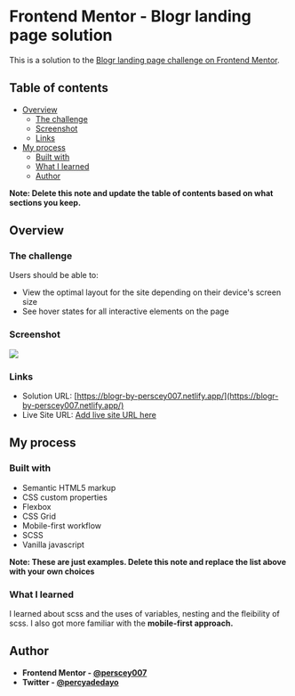 # Frontend Mentor - Blogr landing page solution

This is a solution to the [Blogr landing page challenge on Frontend Mentor](https://www.frontendmentor.io/challenges/blogr-landing-page-EX2RLAApP).

## Table of contents

- [Overview](#overview)
  - [The challenge](#the-challenge)
  - [Screenshot](#screenshot)
  - [Links](#links)
- [My process](#my-process)
  - [Built with](#built-with)
  - [What I learned](#what-i-learned)
  - [Author](#author)


**Note: Delete this note and update the table of contents based on what sections you keep.**

## Overview

### The challenge

Users should be able to:

- View the optimal layout for the site depending on their device's screen size
- See hover states for all interactive elements on the page

### Screenshot

![](https://github.com/perscey007/blogr-landing-page-main/blob/main/design/desktop-preview.jpg)



### Links

- Solution URL: [https://blogr-by-perscey007.netlify.app/](https://blogr-by-perscey007.netlify.app/)
- Live Site URL: [Add live site URL here](https://github.com/perscey007/blogr-landing-page-main)

## My process

### Built with

- Semantic HTML5 markup
- CSS custom properties
- Flexbox
- CSS Grid
- Mobile-first workflow
- SCSS
- Vanilla javascript

**Note: These are just examples. Delete this note and replace the list above with your own choices**

### What I learned
I learned about scss and the uses of variables, nesting and the fleibility of scss. I also got more familiar with the <b>mobile-first<b> approach.
  
<!-- 
If you want more help with writing markdown, we'd recommend checking out [The Markdown Guide](https://www.markdownguide.org/) to learn more.
 -->

## Author

- Frontend Mentor - [@perscey007](https://www.frontendmentor.io/profile/perscey007)
- Twitter - [@percyadedayo](https://www.twitter.com/percyadedayo)


